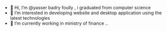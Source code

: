 - 👋 Hi, I’m @yasser badry foully , i graduated from computer science 
- 👀 I’m interested in developing website and desktop application using the latest technologies
- 🌱 I’m currently working in ministry of finance
..

<!---
yasser01153879585/yasser01153879585 is a ✨ special ✨ repository because its `README.md` (this file) appears on your GitHub profile.
You can click the Preview link to take a look at your changes.
--->
